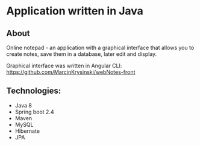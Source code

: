 # Application written in Java

## About

Online notepad - an application with a graphical interface that allows you to create notes, save them in a database, later edit and display.

Graphical interface was written in Angular CLI: https://github.com/MarcinKrysinski/webNotes-front


## Technologies:

- Java 8
- Spring boot 2.4
- Maven
- MySQL
- Hibernate
- JPA
